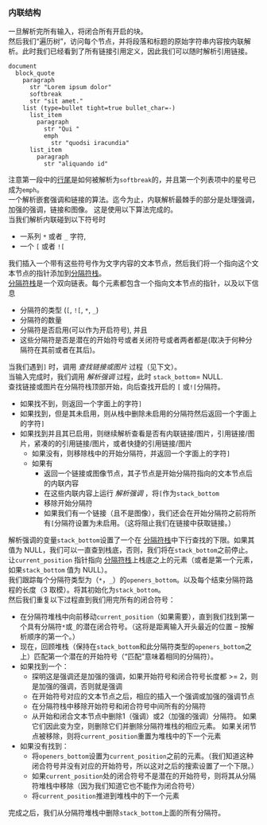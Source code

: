 ### 内联结构

一旦解析完所有输入，将闭合所有开启的块。  
然后我们“遍历树”，访问每个节点，并将段落和标题的原始字符串内容按内联解析。此时我们已经看到了所有链接引用定义，因此我们可以随时解析引用链接。  

    document
      block_quote
        paragraph
          str "Lorem ipsum dolor"
          softbreak
          str "sit amet."
        list (type=bullet tight=true bullet_char=-)
          list_item
            paragraph
              str "Qui "
              emph
                str "quodsi iracundia"
          list_item
            paragraph
              str "aliquando id"

注意第一段中的[行尾](https://github.github.com/gfm/#line-ending)是如何被解析为`softbreak`的，并且第一个列表项中的星号已成为`emph`。  
一个解析嵌套强调和链接的算法。迄今为止，内联解析最棘手的部分是处理强调，加强的强调，链接和图像。 这是使用以下算法完成的。  
当我们解析内联碰到以下符号时  

*   一系列 `*` 或者 `_` 字符, 
*   一个 `[` 或者 `![`

我们插入一个带有这些符号作为文字内容的文本节点，然后我们将一个指向这个文本节点的指针添加到[分隔符栈](https://github.github.com/gfm/#delimiter-stack)。  
[分隔符栈](https://github.github.com/gfm/#delimiter-stack)是一个双向链表。每个元素都包含一个指向文本节点的指针，以及以下信息  

*   分隔符的类型 (`[`, `![`, `*`, `_`)
*   分隔符的数量
*   分隔符是否启用(可以作为开启符号), 并且
*   这些分隔符是否是潜在的开始符号或者关闭符号或者两者都是(取决于何种分隔符在其前或者在其后)。

当我们遇到`]` 时，调用 _查找链接或图片_ 过程（见下文）。  
当输入完成时，我们调用 _解析强调_ 过程，此时 `stack_bottom`\= NULL.  
查找链接或图片在分隔符栈顶部开始，向后查找开启的 `[` 或`![`分隔符。  

*   如果找不到，则返回一个字面上的字符`]`
*   如果找到，但是其未启用，则从栈中删除未启用的分隔符然后返回一个字面上的字符`]`
*   如果找到并且其已启用，则继续解析查看是否有内联链接/图片，引用链接/图片，紧凑的的引用链接/图片，或者快捷的引用链接/图片  
    *   如果没有，则移除栈中的开始分隔符，并返回一个字面上的字符`]`
    *   如果有  
        *   返回一个链接或图像节点，其子节点是开始分隔符指向的文本节点后的内联内容
        *   在这些内联内容上运行 _解析强调_ ，将`[`作为`stack_bottom`
        *   移除开始分隔符
        *   如果我们有一个链接（且不是图像），我们还会在开始分隔符之前将所有`[`分隔符设置为未启用。（这将阻止我们在链接中获取链接。）

解析强调的变量`stack_bottom`设置了一个在 [分隔符栈](https://github.github.com/gfm/#delimiter-stack)中下行查找的下限。如果其值为 NULL，我们可以一直查到栈底，否则，我们将在`stack_bottom`之前停止。  
让`current_position` 指针指向 [分隔符栈](https://github.github.com/gfm/#delimiter-stack)上栈底之上的元素（或者是第一个元素，如果`stack_bottom` 值为 NULL）。  
我们跟踪每个分隔符类型为（`*`，`_`）的`openers_bottom`。以及每个结束分隔符路程的长度（3 取模）。将其初始化为`stack_bottom`。  
然后我们重复以下过程直到我们用完所有的闭合符号：  

*   在分隔符堆栈中向前移动`current_position`（如果需要），直到我们找到第一个具有分隔符`*`或`_`的潜在闭合符号。（这将是距离输入开头最近的位置 – 按解析顺序的第一个。）
*   现在，回顾堆栈（保持在`stack_bottom`和此分隔符类型的`openers_bottom`之上）匹配第一个潜在的开始符号（“匹配”意味着相同的分隔符）。
*   如果找到一个：  
    *   探明这是强调还是加强的强调，如果开始符号和闭合符号长度都 >= 2，则是加强的强调，否则就是强调
    *   在开始符号对应的文本节点之后，相应的插入一个强调或加强的强调节点
    *   在分隔符栈中移除开始符号和闭合符号中间所有的分隔符
    *   从开始和闭合文本节点中删除1（强调）或2（加强的强调）分隔符。 如果它们因此变为空，则删除它们并删除分隔符堆栈的相应元素。 如果关闭节点被移除，则将`current_position`重置为堆栈中的下一个元素
*   如果没有找到：  
    *   将`openers_bottom`设置为`current_position`之前的元素。（我们知道这种闭合符号并没有对应的开始符号，所以这对之后的搜索设置了一个下限。）
    *   如果`current_position`处的闭合符号不是潜在的开始符号，则将其从分隔符堆栈中移除（因为我们知道它也不能作为闭合符号）
    *   将`current_position`推进到堆栈中的下一个元素

完成之后，我们从分隔符堆栈中删除`stack_bottom`上面的所有分隔符。
